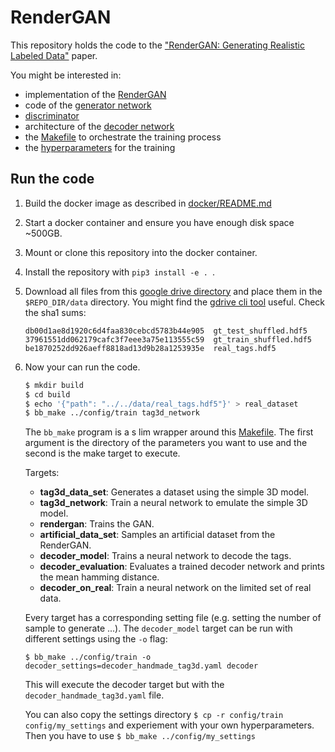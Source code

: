 # RenderGAN

This repository holds the code to the ["RenderGAN: Generating Realistic Labeled Data"](https://arxiv.org/abs/1611.01331)
paper.

You might be interested in:

* implementation of the [RenderGAN](https://github.com/berleon/deepdecoder/blob/master/deepdecoder/render_gan.py#L130)
* code of the [generator network](https://github.com/berleon/deepdecoder/blob/master/deepdecoder/render_gan.py#L168)
* [discriminator](https://github.com/berleon/deepdecoder/blob/master/deepdecoder/networks.py#L480)
* architecture of the [decoder network](https://github.com/berleon/deepdecoder/blob/master/deepdecoder/networks.py#L588)
* the [Makefile](https://github.com/berleon/deepdecoder/blob/master/deepdecoder/scripts/Makefile) to orchestrate the training process
* the [hyperparameters](https://github.com/berleon/deepdecoder/tree/master/config/train) for the training

## Run the code

1. Build the docker image as described in [docker/README.md](docker/README.md)
1. Start a docker container and ensure you have enough disk space ~500GB.
1. Mount or clone this repository into the docker container.
1. Install the repository with `pip3 install -e . `.
1. Download all files from this [google drive directory](https://drive.google.com/drive/folders/0B4-Jw9T9VL8nakJwa1U0YU9nUVU) and place them in the `$REPO_DIR/data`
   directory. You might find the [gdrive cli tool](https://github.com/prasmussen/gdrive) useful.
   Check the sha1 sums:
    ```
    db00d1ae8d1920c6d4faa830cebcd5783b44e905  gt_test_shuffled.hdf5
    37961551dd062179cafc3f7eee3a75e113555c59  gt_train_shuffled.hdf5
    be1870252dd926aeff8818ad13d9b28a1253935e  real_tags.hdf5
    ```

1. Now your can run the code.
    ```bash
    $ mkdir build
    $ cd build
    $ echo '{"path": "../../data/real_tags.hdf5"}' > real_dataset
    $ bb_make ../config/train tag3d_network
    ```
   The ``bb_make`` program is a s lim wrapper around this [Makefile](https://github.com/berleon/deepdecoder/blob/master/deepdecoder/scripts/Makefile).
   The first argument is the directory of the parameters you want to use and the
   second is the make target to execute.

   Targets:
    * **tag3d_data_set**: Generates a dataset using the simple 3D model.
    * **tag3d_network**: Train a neural network to emulate the simple 3D model.
    * **rendergan**: Trains the GAN.
    * **artificial_data_set**: Samples an artificial dataset from the RenderGAN.
    * **decoder_model**: Trains a neural network to decode the tags.
    * **decoder_evaluation**: Evaluates a trained decoder network and prints the mean hamming distance.
    * **decoder_on_real**: Train a neural network on the limited set of real data.

   Every target has a corresponding setting file (e.g. setting the number of sample to generate ...). The `decoder_model` target can be run with different settings using the `-o` flag:
    ```
    $ bb_make ../config/train -o decoder_settings=decoder_handmade_tag3d.yaml decoder
    ```
   This will execute the decoder target but with the `decoder_handmade_tag3d.yaml` file.

   You can also copy the settings directory `$ cp -r config/train
   config/my_settings` and experiement with your own hyperparameters. Then you
   have to use `$ bb_make ../config/my_settings`

